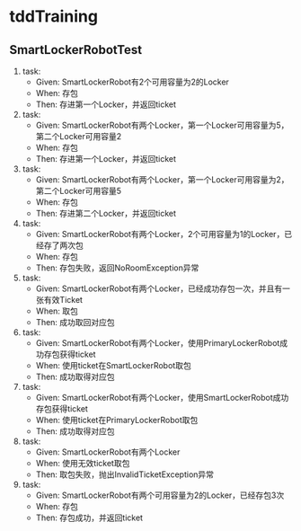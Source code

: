  # tddTraining
 
 ## SmartLockerRobotTest
 
 1. task: 
     - Given: SmartLockerRobot有2个可用容量为2的Locker
     - When: 存包
     - Then: 存进第一个Locker，并返回ticket
 1. task: 
     - Given: SmartLockerRobot有两个Locker，第一个Locker可用容量为5，第二个Locker可用容量2
     - When: 存包
     - Then: 存进第一个Locker，并返回ticket
 1. task: 
     - Given: SmartLockerRobot有两个Locker，第一个Locker可用容量为2，第二个Locker可用容量5
     - When: 存包
     - Then: 存进第二个Locker，并返回ticket
 1. task: 
     - Given: SmartLockerRobot有两个Locker，2个可用容量为1的Locker，已经存了两次包
     - When: 存包
     - Then: 存包失败，返回NoRoomException异常
 1. task: 
     - Given: SmartLockerRobot有两个Locker，已经成功存包一次，并且有一张有效Ticket
     - When: 取包
     - Then: 成功取回对应包
 1. task: 
     - Given: SmartLockerRobot有两个Locker，使用PrimaryLockerRobot成功存包获得ticket
     - When: 使用ticket在SmartLockerRobot取包
     - Then: 成功取得对应包
 1. task: 
     - Given: SmartLockerRobot有两个Locker，使用SmartLockerRobot成功存包获得ticket
     - When: 使用ticket在PrimaryLockerRobot取包
     - Then: 成功取得对应包
 1. task: 
     - Given: SmartLockerRobot有两个Locker
     - When: 使用无效ticket取包
     - Then: 取包失败，抛出InvalidTicketException异常
 1. task: 
     - Given: SmartLockerRobot有两个可用容量为2的Locker，已经存包3次
     - When: 存包
     - Then: 存包成功，并返回ticket